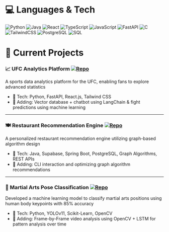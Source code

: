
# 💻 Languages & Tech
<!-- Badges from https://github.com/Ileriayo/markdown-badges -->
![Python](https://img.shields.io/badge/python-3670A0?style=for-the-badge&logo=python&logoColor=ffdd54)
![Java](https://img.shields.io/badge/java-%23ED8B00.svg?style=for-the-badge&logo=openjdk&logoColor=white)
![React](https://img.shields.io/badge/react-%2320232a.svg?style=for-the-badge&logo=react&logoColor=%2361DAFB)
![TypeScript](https://img.shields.io/badge/typescript-%23007ACC.svg?style=for-the-badge&logo=typescript&logoColor=white)
![JavaScript](https://img.shields.io/badge/javascript-%23323330.svg?style=for-the-badge&logo=javascript&logoColor=%23F7DF1E)
![FastAPI](https://img.shields.io/badge/FastAPI-009688?style=for-the-badge&logo=fastapi&logoColor=white)
![C](https://img.shields.io/badge/c-%2300599C.svg?style=for-the-badge&logo=c&logoColor=white)<br/>
![TailwindCSS](https://img.shields.io/badge/tailwindcss-%2338B2AC.svg?style=for-the-badge&logo=tailwind-css&logoColor=white)
![PostgreSQL](https://img.shields.io/badge/postgresql-%23316192.svg?style=for-the-badge&logo=postgresql&logoColor=white)
![SQL](https://img.shields.io/badge/SQL-%2300C7B7.svg?style=for-the-badge&logo=sqlite&logoColor=white)


# 🚧 Current Projects

### 📈 UFC Analytics Platform   [![Repo](https://img.shields.io/badge/GitHub-Repo-blue?logo=github)](https://github.com/avenka29/StrikeStat)
A sports data analytics platform for the UFC, enabling fans to explore advanced statistics
- 📱 Tech: Python, FastAPI, React.js, Tailwind CSS
- 🤖 Adding: Vector database + chatbot using LangChain & fight predictions using machine learning

---

### 🍽️ Restaurant Recommendation Engine [![Repo](https://img.shields.io/badge/GitHub-Repo-blue?logo=github)](https://github.com/avenka29/RestaurantEngine)
A personalized restaurant recommendation engine utilizing graph-based algorithm design  
- 📱 Tech: Java, Supabase, Spring Boot, PostgreSQL, Graph Algorithms, REST APIs  
- 🤖 Adding: CLI interaction and optimizing graph algorithm recommendations

---

### 🥋 Martial Arts Pose Classification [![Repo](https://img.shields.io/badge/GitHub-Repo-blue?logo=github)](https://github.com/avenka29/PoseClassification)
Developed a machine learning model to classify martial arts positions using human body keypoints with 85% accuracy
- 📱 Tech: Python, YOLOv11, Scikit-Learn, OpenCV
- 🤖 Adding: Frame-by-Frame video analysis using OpenCV + LSTM for pattern analysis over time
